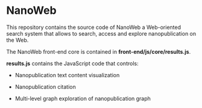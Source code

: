 # NanoWeb

This repository contains the source code of NanoWeb a Web-oriented search system that allows to search, access and explore nanopublication on the Web.

The NanoWeb front-end core is contained in **front-end/js/core/results.js**.

**results.js** contains the JavaScript code that controls:

- Nanopublication text content visualization
  
- Nanopublication citation
  
- Multi-level graph exploration of nanopublication graph
